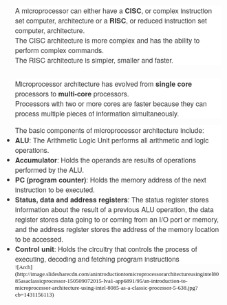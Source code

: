 <html>
<head>
  <title>@itN1X Export</title>
  <basefont face="Tahoma" size="2" />
  <meta http-equiv="Content-Type" content="text/html;charset=utf-8" /> 
  <style>
    body, td {
      font-family: Tahoma;
      font-size: 10pt;
    }
  </style>
</head>
<body>
<a name="1974"/>

<div>
<span><div>     
<div style="margin: 0px; padding: 0px; color: rgb(51, 51, 51); font-family: 'Helvetica Neue', Arial, sans-serif; font-size: 16px; font-style: normal; font-weight: normal; letter-spacing: normal; orphans: 2; text-align: left; text-indent: 0px; text-transform: none; white-space: normal; widows: 2; word-spacing: 0px; -webkit-text-stroke-width: 0px; background-color: rgb(255, 255, 255);"><div>A microprocessor can either have a <b>CISC</b>, or complex instruction set computer, architecture or a <b>RISC</b>, or reduced instruction set computer, architecture.</div><div>The CISC architecture is more complex and has the ability to perform complex commands.</div><div>The RISC architecture is simpler, smaller and faster.</div></div></div><div><br/></div><div><div style="margin: 1em 0px 0px; padding: 0px; display: block; color: rgb(51, 51, 51); font-family: 'Helvetica Neue', Arial, sans-serif; font-size: 16px; font-style: normal; font-weight: normal; letter-spacing: normal; orphans: 2; text-align: left; text-indent: 0px; text-transform: none; white-space: normal; widows: 2; word-spacing: 0px; -webkit-text-stroke-width: 0px; background-color: rgb(255, 255, 255);"><div>Microprocessor architecture has evolved from <b>single core</b> processors to <b>multi-core</b> processors.</div><div>Processors with two or more cores are faster because they can process multiple pieces of information simultaneously.</div></div><p style="margin: 1em 0px 0px; padding: 0px; display: block; color: rgb(51, 51, 51); font-family: &quot;Helvetica Neue&quot;, Arial, sans-serif; font-size: 16px; font-style: normal; font-variant-ligatures: normal; font-variant-caps: normal; font-weight: normal; letter-spacing: normal; orphans: 2; text-align: left; text-indent: 0px; text-transform: none; white-space: normal; widows: 2; word-spacing: 0px; -webkit-text-stroke-width: 0px; background-color: rgb(255, 255, 255);">The basic components of microprocessor architecture include:</p><ul style="margin: 0px; padding: 0px; color: rgb(51, 51, 51); font-family: &quot;Helvetica Neue&quot;, Arial, sans-serif; font-size: 16px; font-style: normal; font-variant-ligatures: normal; font-variant-caps: normal; font-weight: normal; letter-spacing: normal; orphans: 2; text-align: left; text-indent: 0px; text-transform: none; white-space: normal; widows: 2; word-spacing: 0px; -webkit-text-stroke-width: 0px; background-color: rgb(255, 255, 255);"><li><b>ALU</b>: The Arithmetic Logic Unit performs all arithmetic and logic operations.</li><li><b>Accumulator</b>: Holds the operands are results of operations performed by the ALU.</li><li><b>PC (program counter)</b>: Holds the memory address of the next instruction to be executed.</li><li><b>Status, data and address registers</b>: The status register stores information about the result of a previous ALU operation, the data register stores data going to or coming from an I/O port or memory, and the address register stores the address of the memory location to be accessed.</li><li><b>Control unit</b>: Holds the circuitry that controls the process of executing, decoding and fetching program instructions</li></ul></div></span>
<div>
![Arch](http://image.slidesharecdn.com/anintroductiontomicroprocessorarchitectureusingintel8085asaclassicprocessor-150509072015-lva1-app6891/95/an-introduction-to-microprocessor-architecture-using-intel-8085-as-a-classic-processor-5-638.jpg?cb=1431156113)
</div></body></html>
